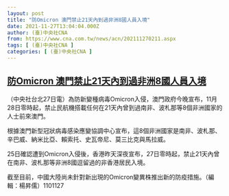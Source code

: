 ```yaml
---
layout: post
title: "防Omicron 澳門禁止21天內到過非洲8國人員入境"
date: 2021-11-27T13:04:04.000Z
author: (臺)中央社CNA
from: https://www.cna.com.tw/news/acn/202111270211.aspx
tags: [ (臺)中央社CNA ]
categories: [ (臺)中央社CNA ]
---
```

<!--1638018244000-->
[防Omicron 澳門禁止21天內到過非洲8國人員入境](https://www.cna.com.tw/news/acn/202111270211.aspx)
------

<div>
<div></div><div><p>（中央社台北27日電）為防新變種病毒Omicron入侵，澳門政府今晚宣布，11月28日零時起，禁止民航機搭載任何在21天內曾到過南非、波札那等8個非洲國家的人士前來澳門。</p><p>根據澳門新型冠狀病毒感染應變協調中心宣布，這8個非洲國家是南非、波札那、辛巴威、納米比亞、賴索托、史瓦帝尼、莫三比克與馬拉威。</p><p>25日確認遭到Omicron入侵後，香港昨天深夜宣布，27日零時起，禁止21天內曾在南非、波札那等非洲8國逗留過的非香港居民入境。</p><p>截至目前，中國大陸尚未針對新出現的Omicron變異株推出新的防疫措施。（編輯：楊昇儒）1101127</p></div>
</div>
